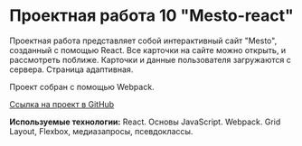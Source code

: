 # Проектная работа 10 "Mesto-react"

Проектная работа представляет собой интерактивный сайт "Mesto", созданный с помощью React. Все карточки на сайте можно открыть, и рассмотреть поближе. Карточки и данные пользователя загружаются с сервера. Страница адаптивная.

Проект собран с помощью Webpack.

[Ссылка на проект в GitHub](https://dazamova.github.io/mesto-react/index.html "Mesto")

**Используемые технологии:**  React. Основы JavaScript. Webpack. Grid Layout, Flexbox, медиазапросы, псевдоклассы.